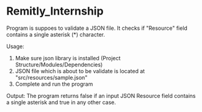 # Remitly_Internship
Program is suppoes to validate a JSON file. It checks if "Resource" field contains a single asterisk (*) character.

Usage:
1. Make sure json library is installed (Project Structure/Modules/Dependencies)
2. JSON file which is about to be validate is located at "src/resources/sample.json"
3. Complete and run the program

Output:
The program returns false if an input JSON Resource field contains a single asterisk and true in any other case. 
